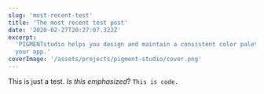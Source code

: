 ```yaml
---
slug: 'most-recent-test'
title: 'The most recent test post'
date: '2020-02-27T20:27:07.322Z'
excerpt:
  'PIGMENTstudio helps you design and maintain a consistent color palette for
  your app.'
coverImage: '/assets/projects/pigment-studio/cover.png'
---
```


This is just a test. _Is this emphasized_? `This is code.`
